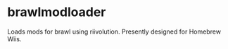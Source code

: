 brawlmodloader
==============

Loads mods for brawl using riivolution.  Presently designed for Homebrew Wiis.

